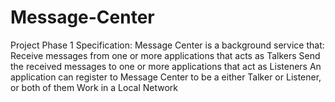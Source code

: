 # Message-Center
Project Phase 1
Specification:
Message Center is a background service that:
Receive messages from one or more applications that acts as Talkers
Send the received messages to one or more applications that act as Listeners
An application can register to Message Center to be a either Talker or Listener, or both of them
Work in a Local Network

